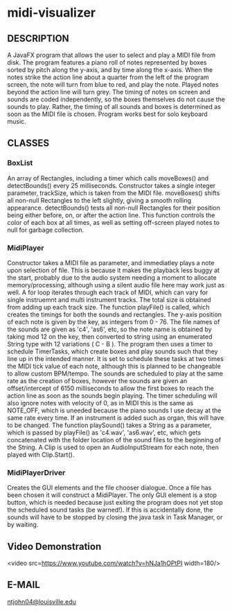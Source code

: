 # midi-visualizer

## DESCRIPTION

A JavaFX program that allows the user to select and play a MIDI file from disk. The program features a
piano roll of notes represented by boxes sorted by pitch along the y-axis, and by time along the x-axis.
When the notes strike the action line about a quarter from the left of the program screen, the note will turn from blue to red, and play the note.
Played notes beyond the action line will turn grey. The timing of notes on screen and sounds are coded independently, so
the boxes themselves do not cause the sounds to play. Rather, the timing of all sounds and boxes is determined as
soon as the MIDI file is chosen. Program works best for solo keyboard music.

## CLASSES

### BoxList
An array of Rectangles, including a timer which calls moveBoxes() and detectBounds() every 25 milliseconds.
Constructor takes a single integer parameter, trackSize, which is taken from the MIDI file.
moveBoxes() shifts all non-null Rectangles to the left slightly, giving a smooth rolling appearance.
detectBounds() tests all non-null Rectangles for their position being either before, on, or after the action line.
This function controls the color of each box at all times, as well as setting off-screen played notes to null for garbage collection.

### MidiPlayer
Constructor takes a MIDI file as parameter, and immediatley plays a note upon selection of file. This is because it makes the
playback less buggy at the start, probably due to the audio system needing a moment to allocate memory/processing, although using
a silent audio file here may work just as well. A for loop iterates through each track of MIDI, which can vary for single instruemnt and
multi instrument tracks. The total size is obtained from adding up each track size. The function playFile() is called, which creates the
timings for both the sounds and rectangles. The y-axis position of each note is given by the key, as integers from 0 - 76. The file names
of the sounds are given as 'c4', 'as6', etc, so the note name is obtained by taking mod 12 on the key, then converted to string using an 
enumerated String type with 12 variations ( C - B ). The program then uses a timer to schedule TimerTasks, which create boxes and play sounds
such that they line up in the intended manner. It is set to schedule these tasks at two times the MIDI tick value of each note, although this is
planned to be changeable to allow custom BPM/tempo. The sounds are scheduled to play at the same rate as the creation of boxes, 
however the sounds are given an offset/intercept of 6150 milliseconds to allow the first boxes to reach the action line as soon as the sounds
begin playing. The timer scheduling will also ignore notes with velocity of 0, as in MIDI this is the same as NOTE_OFF, 
which is uneeded because the piano sounds I use decay at the same rate every time. If an instrument is added such as organ, this
will have to be changed. The function playSound() takes a String as a parameter, which is passed by playFile() as 'c4.wav', 'as6.wav', etc,
which gets concatenated with the folder location of the sound files to the beginning of the String. A Clip is used to open an AudioInputStream
for each note, then played with Clip.Start().

### MidiPlayerDriver
Creates the GUI elements and the file chooser dialogue. Once a file has been chosen it will construct a MidiPlayer. The only GUI element
is a stop button, which is needed because just exiting the program does not yet stop the scheduled sound tasks (be warned!). If this is accidentally done, 
the sounds will have to be stopped by closing the java task in Task Manager, or by waiting.

## Video Demonstration
<video src=https://www.youtube.com/watch?v=hNJa1hOPtPI width=180/>

## E-MAIL

ntjohn04@louisville.edu